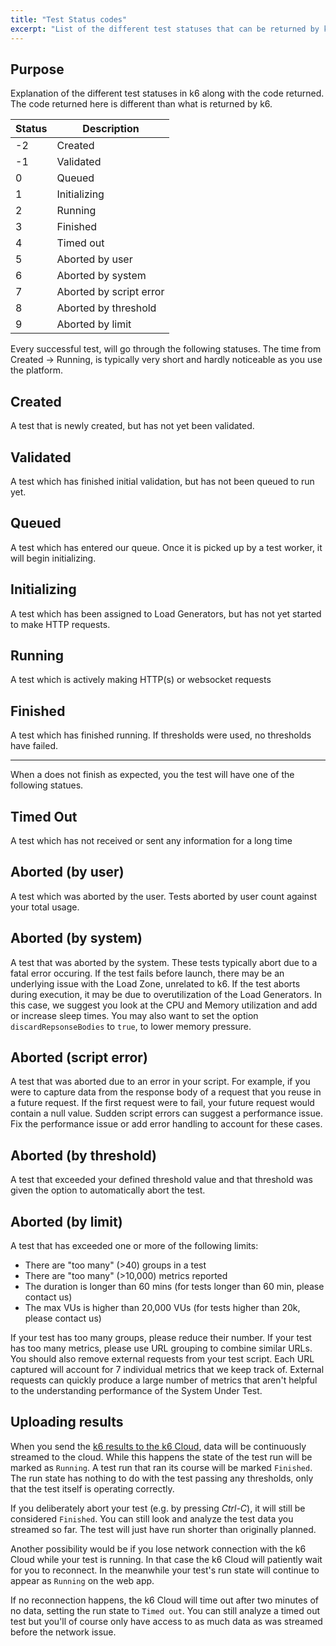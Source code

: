 ```yaml
---
title: "Test Status codes"
excerpt: "List of the different test statuses that can be returned by k6 cloud service, with reasons and fixes for dealing with such a status."
---
```


## Purpose

Explanation of the different test statuses in k6 along with the code returned.  The code returned here is different than what is returned by k6.

Status | Description
-------|------------------------
-2     | Created
-1     | Validated
0      | Queued
1      | Initializing
2      | Running
3      | Finished
4      | Timed out
5      | Aborted by user
6      | Aborted by system
7      | Aborted by script error
8      | Aborted by threshold
9      | Aborted by limit



Every successful test, will go through the following statuses.  The time from Created -> Running, is typically very short and hardly noticeable as you use the platform.

## Created
A test that is newly created, but has not yet been validated.

## Validated
A test which has finished initial validation, but has not been queued to run yet.

## Queued
A test which has entered our queue.  Once it is picked up by a test worker, it will begin initializing.

## Initializing
A test which has been assigned to Load Generators, but has not yet started to make HTTP requests.

## Running
A test which is actively making HTTP(s) or websocket requests

## Finished
A test which has finished running.  If thresholds were used, no thresholds have failed.

***

When a does not finish as expected, you the test will have one of the following statues.


## Timed Out
A test which has not received or sent any information for a long time

## Aborted (by user)
A test which was aborted by the user.  Tests aborted by user count against your total usage.

## Aborted (by system)
A test that was aborted by the system.  These tests typically abort due to a fatal error occuring.  If the test fails before launch, there may be an underlying issue with the Load Zone, unrelated to k6.  If the test aborts during execution, it may be due to overutilization of the Load Generators.  In this case, we suggest you look at the CPU and Memory utilization and add or increase sleep times. You may also want to set the option `discardRepsonseBodies` to `true`, to lower memory pressure.

## Aborted (script error)
A test that was aborted due to an error in your script. For example, if you were to capture data from the response body of a request that you reuse in a future request.  If the first request were to fail, your future request would contain a null value. Sudden script errors can suggest a performance issue.  Fix the performance issue or add error handling to account for these cases.

## Aborted (by threshold)
A test that exceeded your defined threshold value and that threshold was given the option to automatically abort the test.

## Aborted (by limit)
A test that has exceeded one or more of the following limits:
- There are "too many" (>40) groups in a test
- There are "too many" (>10,000) metrics reported
- The duration is longer than 60 mins (for tests longer than 60 min, please contact us)
- The max VUs is higher than 20,000 VUs (for tests higher than 20k, please contact us)

If your test has too many groups, please reduce their number.  If your test has too many metrics, please use URL grouping to combine similar URLs.  You should also remove external requests from your test script.  Each URL captured will account for 7 individual metrics that we keep track of.  External requests can quickly produce a large number of metrics that aren't helpful to the understanding performance of the System Under Test.

## Uploading results

When you send the [k6 results to the k6 Cloud](/results-visualization/cloud), data will be continuously streamed to the cloud. While this happens the state of the test run will be marked as `Running`. A test run that ran its course will be marked `Finished`. The run state has nothing to do with the test passing any thresholds, only that the test itself is operating correctly.

If you deliberately abort your test (e.g. by pressing *Ctrl-C*), it will still be considered `Finished`. You can still look and analyze the test data you streamed so far. The test will just have run shorter than originally planned.

Another possibility would be if you lose network connection with the k6 Cloud while your test is running. In that case the k6 Cloud will patiently wait for you to reconnect. In the meanwhile your test's run state will continue to appear as `Running` on the web app.

If no reconnection happens, the k6 Cloud will time out after two minutes of no data, setting the run state to `Timed out`. You can still analyze a timed out test but you'll of course only have access to as much data as was streamed before the network issue.
